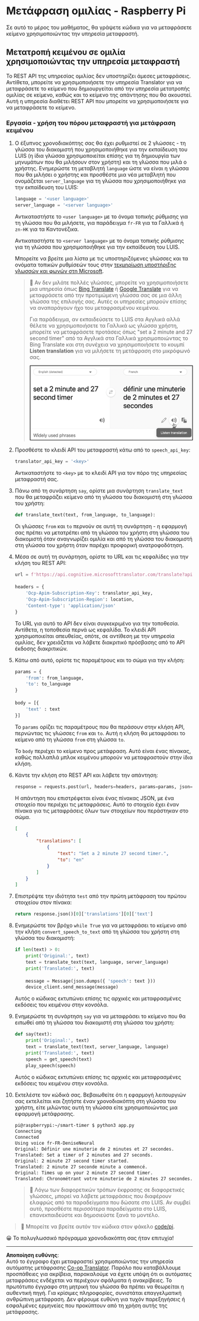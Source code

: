<!--
CO_OP_TRANSLATOR_METADATA:
{
  "original_hash": "bbb5aa34221fe129dd3ce4d9ec33831a",
  "translation_date": "2025-08-27T20:44:02+00:00",
  "source_file": "6-consumer/lessons/4-multiple-language-support/pi-translate-speech.md",
  "language_code": "el"
}
-->
# Μετάφραση ομιλίας - Raspberry Pi

Σε αυτό το μέρος του μαθήματος, θα γράψετε κώδικα για να μεταφράσετε κείμενο χρησιμοποιώντας την υπηρεσία μεταφραστή.

## Μετατροπή κειμένου σε ομιλία χρησιμοποιώντας την υπηρεσία μεταφραστή

Το REST API της υπηρεσίας ομιλίας δεν υποστηρίζει άμεσες μεταφράσεις. Αντίθετα, μπορείτε να χρησιμοποιήσετε την υπηρεσία Translator για να μεταφράσετε το κείμενο που δημιουργείται από την υπηρεσία μετατροπής ομιλίας σε κείμενο, καθώς και το κείμενο της απάντησης που θα ακουστεί. Αυτή η υπηρεσία διαθέτει REST API που μπορείτε να χρησιμοποιήσετε για να μεταφράσετε το κείμενο.

### Εργασία - χρήση του πόρου μεταφραστή για μετάφραση κειμένου

1. Ο έξυπνος χρονοδιακόπτης σας θα έχει ρυθμιστεί σε 2 γλώσσες - τη γλώσσα του διακομιστή που χρησιμοποιήθηκε για την εκπαίδευση του LUIS (η ίδια γλώσσα χρησιμοποιείται επίσης για τη δημιουργία των μηνυμάτων που θα μιλήσουν στον χρήστη) και τη γλώσσα που μιλά ο χρήστης. Ενημερώστε τη μεταβλητή `language` ώστε να είναι η γλώσσα που θα μιλήσει ο χρήστης και προσθέστε μια νέα μεταβλητή που ονομάζεται `server_language` για τη γλώσσα που χρησιμοποιήθηκε για την εκπαίδευση του LUIS:

    ```python
    language = '<user language>'
    server_language = '<server language>'
    ```

    Αντικαταστήστε το `<user language>` με το όνομα τοπικής ρύθμισης για τη γλώσσα που θα μιλήσετε, για παράδειγμα `fr-FR` για τα Γαλλικά ή `zn-HK` για τα Καντονέζικα.

    Αντικαταστήστε το `<server language>` με το όνομα τοπικής ρύθμισης για τη γλώσσα που χρησιμοποιήθηκε για την εκπαίδευση του LUIS.

    Μπορείτε να βρείτε μια λίστα με τις υποστηριζόμενες γλώσσες και τα ονόματα τοπικών ρυθμίσεών τους στην [τεκμηρίωση υποστήριξης γλωσσών και φωνών στη Microsoft](https://docs.microsoft.com/azure/cognitive-services/speech-service/language-support?WT.mc_id=academic-17441-jabenn#speech-to-text).

    > 💁 Αν δεν μιλάτε πολλές γλώσσες, μπορείτε να χρησιμοποιήσετε μια υπηρεσία όπως [Bing Translate](https://www.bing.com/translator) ή [Google Translate](https://translate.google.com) για να μεταφράσετε από την προτιμώμενη γλώσσα σας σε μια άλλη γλώσσα της επιλογής σας. Αυτές οι υπηρεσίες μπορούν επίσης να αναπαράγουν ήχο του μεταφρασμένου κειμένου.
    >
    > Για παράδειγμα, αν εκπαιδεύσετε το LUIS στα Αγγλικά αλλά θέλετε να χρησιμοποιήσετε τα Γαλλικά ως γλώσσα χρήστη, μπορείτε να μεταφράσετε προτάσεις όπως "set a 2 minute and 27 second timer" από τα Αγγλικά στα Γαλλικά χρησιμοποιώντας το Bing Translate και στη συνέχεια να χρησιμοποιήσετε το κουμπί **Listen translation** για να μιλήσετε τη μετάφραση στο μικρόφωνό σας.
    >
    > ![Το κουμπί listen translation στο Bing Translate](../../../../../translated_images/bing-translate.348aa796d6efe2a92f41ea74a5cf42bb4c63d6faaa08e7f46924e072a35daa48.el.png)

1. Προσθέστε το κλειδί API του μεταφραστή κάτω από το `speech_api_key`:

    ```python
    translator_api_key = '<key>'
    ```

    Αντικαταστήστε το `<key>` με το κλειδί API για τον πόρο της υπηρεσίας μεταφραστή σας.

1. Πάνω από τη συνάρτηση `say`, ορίστε μια συνάρτηση `translate_text` που θα μεταφράζει κείμενο από τη γλώσσα του διακομιστή στη γλώσσα του χρήστη:

    ```python
    def translate_text(text, from_language, to_language):
    ```

    Οι γλώσσες `from` και `to` περνούν σε αυτή τη συνάρτηση - η εφαρμογή σας πρέπει να μετατρέπει από τη γλώσσα του χρήστη στη γλώσσα του διακομιστή όταν αναγνωρίζει ομιλία και από τη γλώσσα του διακομιστή στη γλώσσα του χρήστη όταν παρέχει προφορική ανατροφοδότηση.

1. Μέσα σε αυτή τη συνάρτηση, ορίστε το URL και τις κεφαλίδες για την κλήση του REST API:

    ```python
    url = f'https://api.cognitive.microsofttranslator.com/translate?api-version=3.0'

    headers = {
        'Ocp-Apim-Subscription-Key': translator_api_key,
        'Ocp-Apim-Subscription-Region': location,
        'Content-type': 'application/json'
    }
    ```

    Το URL για αυτό το API δεν είναι συγκεκριμένο για την τοποθεσία. Αντίθετα, η τοποθεσία περνά ως κεφαλίδα. Το κλειδί API χρησιμοποιείται απευθείας, οπότε, σε αντίθεση με την υπηρεσία ομιλίας, δεν χρειάζεται να λάβετε διακριτικό πρόσβασης από το API έκδοσης διακριτικών.

1. Κάτω από αυτό, ορίστε τις παραμέτρους και το σώμα για την κλήση:

    ```python
    params = {
        'from': from_language,
        'to': to_language
    }

    body = [{
        'text' : text
    }]
    ```

    Το `params` ορίζει τις παραμέτρους που θα περάσουν στην κλήση API, περνώντας τις γλώσσες `from` και `to`. Αυτή η κλήση θα μεταφράσει το κείμενο από τη γλώσσα `from` στη γλώσσα `to`.

    Το `body` περιέχει το κείμενο προς μετάφραση. Αυτό είναι ένας πίνακας, καθώς πολλαπλά μπλοκ κειμένου μπορούν να μεταφραστούν στην ίδια κλήση.

1. Κάντε την κλήση στο REST API και λάβετε την απάντηση:

    ```python
    response = requests.post(url, headers=headers, params=params, json=body)
    ```

    Η απάντηση που επιστρέφεται είναι ένας πίνακας JSON, με ένα στοιχείο που περιέχει τις μεταφράσεις. Αυτό το στοιχείο έχει έναν πίνακα για τις μεταφράσεις όλων των στοιχείων που περάστηκαν στο σώμα.

    ```json
    [
        {
            "translations": [
                {
                    "text": "Set a 2 minute 27 second timer.",
                    "to": "en"
                }
            ]
        }
    ]
    ```

1. Επιστρέψτε την ιδιότητα `test` από την πρώτη μετάφραση του πρώτου στοιχείου στον πίνακα:

    ```python
    return response.json()[0]['translations'][0]['text']
    ```

1. Ενημερώστε τον βρόχο `while True` για να μεταφράσει το κείμενο από την κλήση `convert_speech_to_text` από τη γλώσσα του χρήστη στη γλώσσα του διακομιστή:

    ```python
    if len(text) > 0:
        print('Original:', text)
        text = translate_text(text, language, server_language)
        print('Translated:', text)

        message = Message(json.dumps({ 'speech': text }))
        device_client.send_message(message)
    ```

    Αυτός ο κώδικας εκτυπώνει επίσης τις αρχικές και μεταφρασμένες εκδόσεις του κειμένου στην κονσόλα.

1. Ενημερώστε τη συνάρτηση `say` για να μεταφράσει το κείμενο που θα ειπωθεί από τη γλώσσα του διακομιστή στη γλώσσα του χρήστη:

    ```python
    def say(text):
        print('Original:', text)
        text = translate_text(text, server_language, language)
        print('Translated:', text)
        speech = get_speech(text)
        play_speech(speech)
    ```

    Αυτός ο κώδικας εκτυπώνει επίσης τις αρχικές και μεταφρασμένες εκδόσεις του κειμένου στην κονσόλα.

1. Εκτελέστε τον κώδικά σας. Βεβαιωθείτε ότι η εφαρμογή λειτουργιών σας εκτελείται και ζητήστε έναν χρονοδιακόπτη στη γλώσσα του χρήστη, είτε μιλώντας αυτή τη γλώσσα είτε χρησιμοποιώντας μια εφαρμογή μετάφρασης.

    ```output
    pi@raspberrypi:~/smart-timer $ python3 app.py
    Connecting
    Connected
    Using voice fr-FR-DeniseNeural
    Original: Définir une minuterie de 2 minutes et 27 secondes.
    Translated: Set a timer of 2 minutes and 27 seconds.
    Original: 2 minute 27 second timer started.
    Translated: 2 minute 27 seconde minute a commencé.
    Original: Times up on your 2 minute 27 second timer.
    Translated: Chronométrant votre minuterie de 2 minutes 27 secondes.
    ```

    > 💁 Λόγω των διαφορετικών τρόπων έκφρασης σε διαφορετικές γλώσσες, μπορεί να λάβετε μεταφράσεις που διαφέρουν ελαφρώς από τα παραδείγματα που δώσατε στο LUIS. Αν συμβεί αυτό, προσθέστε περισσότερα παραδείγματα στο LUIS, επανεκπαιδεύστε και δημοσιεύστε ξανά το μοντέλο.

> 💁 Μπορείτε να βρείτε αυτόν τον κώδικα στον φάκελο [code/pi](../../../../../6-consumer/lessons/4-multiple-language-support/code/pi).

😀 Το πολυγλωσσικό πρόγραμμα χρονοδιακόπτη σας ήταν επιτυχία!

---

**Αποποίηση ευθύνης**:  
Αυτό το έγγραφο έχει μεταφραστεί χρησιμοποιώντας την υπηρεσία αυτόματης μετάφρασης [Co-op Translator](https://github.com/Azure/co-op-translator). Παρόλο που καταβάλλουμε προσπάθειες για ακρίβεια, παρακαλούμε να έχετε υπόψη ότι οι αυτόματες μεταφράσεις ενδέχεται να περιέχουν σφάλματα ή ανακρίβειες. Το πρωτότυπο έγγραφο στη μητρική του γλώσσα θα πρέπει να θεωρείται η αυθεντική πηγή. Για κρίσιμες πληροφορίες, συνιστάται επαγγελματική ανθρώπινη μετάφραση. Δεν φέρουμε ευθύνη για τυχόν παρεξηγήσεις ή εσφαλμένες ερμηνείες που προκύπτουν από τη χρήση αυτής της μετάφρασης.